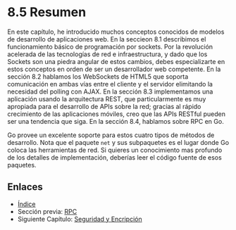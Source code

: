 # 8.5 Resumen

En este capítulo, he introducido muchos conceptos conocidos de modelos de desarrollo de aplicaciones web. En la seccieon 8.1 describimos el funcionamiento básico de programación por sockets. Por la revolución acelerada de las tecnologías de red e infraestructura, y dado que los Sockets son una piedra angular de estos cambios, debes especializarte en estos conceptos en orden de ser un desarrollador web competente. En la sección 8.2 hablamos los WebSockets de HTML5 que soporta comunicación en ambas vías entre el cliente y el servidor elimitando la necesidad del polling con AJAX. En la sección 8.3 implementamos una aplicación usando la arquitectura REST, que particularmente es muy apropiada para el desarrollo de APIs sobre la red; gracias al rápido crecimiento de las aplicaciones móviles, creo que las APIs RESTful pueden ser una tendencia que siga. En la sección 8.4, hablamos sobre RPC en Go.

Go provee un excelente soporte para estos cuatro tipos de métodos de desarrollo. Nota que el paquete `net` y sus subpaquetes es el lugar donde Go coloca las herramientas de red. Si quieres un conocimiento mas profundo de los detalles de implementación, deberías leer el código fuente de esos paquetes.

## Enlaces

- [Índice](preface.md)
- Sección previa: [RPC](08.4.md)
- Siguiente Capítulo: [Seguridad y Encripción](09.0.md)
